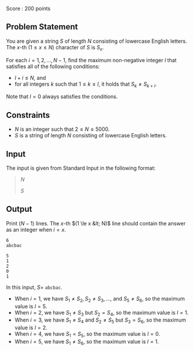 Score : $200$ points

## Problem Statement

You are given a string $S$ of length $N$ consisting of lowercase English letters.  The $x$-th $(1 \le x \le N)$ character of $S$ is $S_x$.

For each $i=1,2,\dots,N-1$, find the maximum non-negative integer $l$ that satisfies all of the following conditions:

- $l+i \le N$, and
- for all integers $k$ such that $1 \le k \le l$, it holds that $S_{k} \neq S_{k+i}$.

Note that $l=0$ always satisfies the conditions.

## Constraints

- $N$ is an integer such that $2 \le N \le 5000$.
- $S$ is a string of length $N$ consisting of lowercase English letters.

## Input

The input is given from Standard Input in the following format:

> $N$
> 
> $S$

## Output

Print $(N-1)$ lines.  The $x$-th $(1 \le x &lt; N)$ line should contain the answer as an integer when $i=x$.

```input1
6
abcbac
```

```output1
5
1
2
0
1
```

In this input, $S=$ `abcbac`.  

- When $i=1$, we have $S_1 \neq S_2, S_2 \neq S_3, \dots$, and $S_5 \neq S_6$, so the maximum value is $l=5$.
- When $i=2$, we have $S_1 \neq S_3$ but $S_2 = S_4$, so the maximum value is $l=1$.
- When $i=3$, we have $S_1 \neq S_4$ and $S_2 \neq S_5$ but $S_3 = S_6$, so the maximum value is $l=2$.
- When $i=4$, we have $S_1 = S_5$, so the maximum value is $l=0$.
- When $i=5$, we have $S_1 \neq S_6$, so the maximum value is $l=1$.